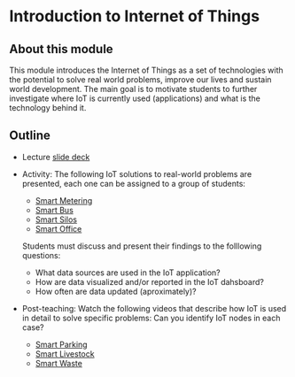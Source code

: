 # Introduction to Internet of Things

## About this module
This module introduces the Internet of Things as a set of technologies with the potential to solve real world problems, improve our lives and sustain world development. The main goal is to motivate students to further investigate where IoT is currently used (applications) and what is the technology behind it. 

## Outline
* Lecture [slide deck](https://github.com/neon-iot/iotfundamentals/blob/main/slides/1-Introduction.pdf)

* Activity: The following IoT solutions to real-world problems are presented, each one can be assigned to a group of students:
  - [Smart Metering](https://demo.thingsboard.io/dashboard/3a1026e0-83f6-11e7-b56d-c7f326cba909?publicId=322a2330-7c36-11e7-835d-c7f326cba909)
  - [Smart Bus](https://demo.thingsboard.io/dashboard/3d0bf910-ee09-11e6-b619-bb0136cc33d0?publicId=963ab470-34c9-11e7-a7ce-bb0136cc33d0&source=realtimeIotDashboards)
  - [Smart Silos](https://demo.thingsboard.io/dashboard/1f9828d0-058e-11e7-87f7-bb0136cc33d0?publicId=963ab470-34c9-11e7-a7ce-bb0136cc33d0&source=realtimeIotDashboards)
  - [Smart Office](https://thingsboard.cloud/dashboard/bf47dcb0-8b38-11ec-a344-c767c1ab1bb8?publicId=4978baf0-8a92-11ec-98f9-ff45c37940c6)

  Students must discuss and present their findings to the folllowing questions: 
  - What data sources are used in the IoT application?
  - How are data visualized and/or reported in the IoT dahsboard?
  - How often are data updated (aproximately)?   
    
* Post-teaching: Watch the following videos that describe how IoT is used in detail to solve specific problems: Can you identify IoT nodes in each case?
  - [Smart Parking](https://youtu.be/qkjKk-ZSzfw) 
  - [Smart Livestock](https://youtu.be/OnXbrVp0fQM)
  - [Smart Waste](https://youtu.be/v8HIJYyBeSg)
